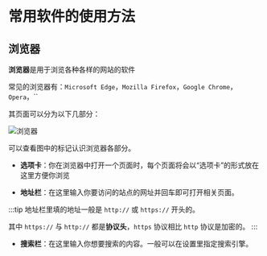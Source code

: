 # 常用软件的使用方法

## 浏览器

**浏览器**是用于浏览各种各样的网站的软件

常见的浏览器有：`Microsoft Edge`，`Mozilla Firefox`，`Google Chrome`，`Opera`，``

其页面可以分为以下几部分：

![浏览器](/common-software/1.png)

可以查看图中的标记认识浏览器各部分。

- **选项卡**：你在浏览器中打开一个页面时，每个页面将会以“选项卡”的形式放在这里方便你浏览

- **地址栏**：在这里输入你要访问的站点的网址并回车即可打开相关页面。

:::tip
地址栏里填的地址一般是 `http://` 或 `https://` 开头的。

其中 `https://` 与 `http://` 都是**协议头**，`https` 协议相比 `http` 协议是加密的。
:::

- **搜索栏**：在这里输入你想要搜索的内容。一般可以在设置里指定搜索引擎。
